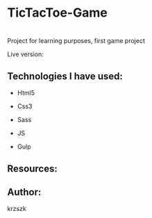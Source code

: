 # TicTacToe-Game

#

Project for learning purposes, first game project



Live version:



## Technologies I have used:



* Html5

* Css3

* Sass

* JS

* Gulp


## Resources:

## Author:

krzszk
